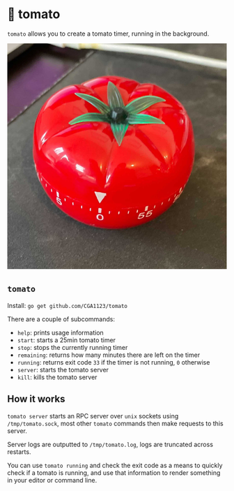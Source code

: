 # 🍅 tomato

`tomato` allows you to create a tomato timer, running in the background.

![tomato](images/tomato.jpg)

## `tomato`

Install: `go get github.com/CGA1123/tomato`

There are a couple of subcommands:

- `help`: prints usage information
- `start`: starts a 25min tomato timer
- `stop`: stops the currently running timer
- `remaining`: returns how many minutes there are left on the timer
- `running`: returns exit code `33` if the timer is not running, `0` otherwise
- `server`: starts the tomato server
- `kill`: kills the tomato server

## How it works

`tomato server` starts an RPC server over `unix` sockets using
`/tmp/tomato.sock`, most other `tomato` commands then make requests to this
server.

Server logs are outputted to `/tmp/tomato.log`, logs are truncated across
restarts.

You can use `tomato running` and check the exit code as a means to quickly
check if a tomato is running, and use that information to render something in
your editor or command line.
